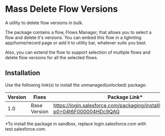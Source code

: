 # Mass Delete Flow Versions
A utility to delete flow versions in bulk.

The package contains a flow, Flows Manager, that allows you to select a flow and delete it's versions.
You can embed this flow in a lighnting app/home/record page or add it to utility bar, whatever suits you best.

Also, you can extend the flow to support selection of multiple flows and delete flow versions for all the selected flows.

## Installation
Use the following link(s) to install the unmanaged(unlocked) package: 

| Version | Fixes | Package Link*	    
|-|-|-|
| 1.0 | Base Version | https://login.salesforce.com/packaging/installPackage.apexp?p0=04t6F000004HDc9QAG |

*To install the package in sandbox, replace login.salesforce.com with test.salesforce.com.